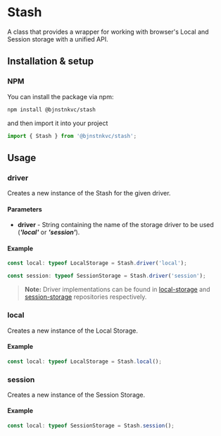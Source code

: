 # Stash

A class that provides a wrapper for working with browser's Local and Session storage with a unified API.

## Installation & setup

### NPM

You can install the package via npm:

```bash
npm install @bjnstnkvc/stash
````

and then import it into your project

```javascript
import { Stash } from '@bjnstnkvc/stash';
```

## Usage

### driver

Creates a new instance of the Stash for the given driver.

#### Parameters

- **driver** - String containing the name of the storage driver to be used (_**'local'**_ or _**'session'**_).

#### Example

```javascript
const local: typeof LocalStorage = Stash.driver('local');
```

```javascript
const session: typeof SessionStorage = Stash.driver('session');
```

>**Note:** Driver implementations can be found in [local-storage](https://github.com/BJNSTNKVC/js-local-storage) and [session-storage](https://github.com/BJNSTNKVC/js-session-storage) repositories respectively.

### local

Creates a new instance of the Local Storage.

#### Example

```javascript
const local: typeof LocalStorage = Stash.local();
````

### session

Creates a new instance of the Session Storage.

#### Example

```javascript
const local: typeof SessionStorage = Stash.session();
````